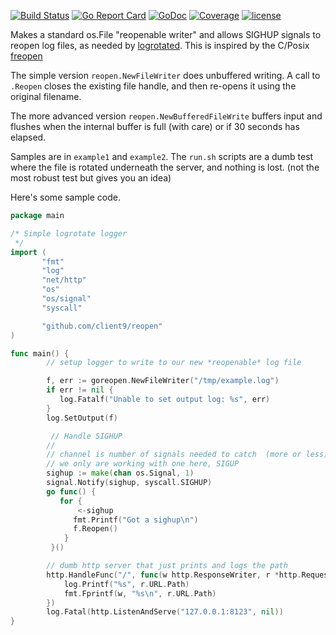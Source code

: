 [![Build Status](https://travis-ci.org/client9/reopen.svg)](https://travis-ci.org/client9/reopen) [![Go Report Card](http://goreportcard.com/badge/client9/reopen)](http://goreportcard.com/report/client9/reopen) [![GoDoc](https://godoc.org/github.com/client9/reopen?status.svg)](https://godoc.org/github.com/client9/reopen) [![Coverage](http://gocover.io/_badge/github.com/client9/reopen)](http://gocover.io/github.com/client9/reopen) [![license](https://img.shields.io/badge/license-MIT-blue.svg?style=flat)](https://raw.githubusercontent.com/client9/reopen/master/LICENSE)

Makes a standard os.File "reopenable writer" and allows SIGHUP signals
to reopen log files, as needed by
[logrotated](https://fedorahosted.org/logrotate/).  This is inspired
by the C/Posix
[freopen](http://pubs.opengroup.org/onlinepubs/009695399/functions/freopen.html)

The simple version `reopen.NewFileWriter` does unbuffered writing.  A
call to `.Reopen` closes the existing file handle, and then re-opens
it using the original filename.

The more advanced version `reopen.NewBufferedFileWrite` buffers input
and flushes when the internal buffer is full (with care) or if 30 seconds has
elapsed.

Samples are in `example1` and `example2`.  The `run.sh` scripts are a
dumb test where the file is rotated underneath the server, and nothing
is lost.  (not the most robust test but gives you an idea)


Here's some sample code.

```go
package main

/* Simple logrotate logger
 */
import (
       "fmt"
       "log"
       "net/http"
       "os"
       "os/signal"
       "syscall"

       "github.com/client9/reopen"
)

func main() {
        // setup logger to write to our new *reopenable* log file

        f, err := goreopen.NewFileWriter("/tmp/example.log")
        if err != nil {
           log.Fatalf("Unable to set output log: %s", err)
        }
        log.SetOutput(f)

         // Handle SIGHUP
        //
        // channel is number of signals needed to catch  (more or less)
        // we only are working with one here, SIGUP
        sighup := make(chan os.Signal, 1)
        signal.Notify(sighup, syscall.SIGHUP)
        go func() {
           for {
               <-sighup
              fmt.Printf("Got a sighup\n")
              f.Reopen()
            }
         }()

        // dumb http server that just prints and logs the path
        http.HandleFunc("/", func(w http.ResponseWriter, r *http.Request) {
            log.Printf("%s", r.URL.Path)
            fmt.Fprintf(w, "%s\n", r.URL.Path)
        })
        log.Fatal(http.ListenAndServe("127.0.0.1:8123", nil))
}
```